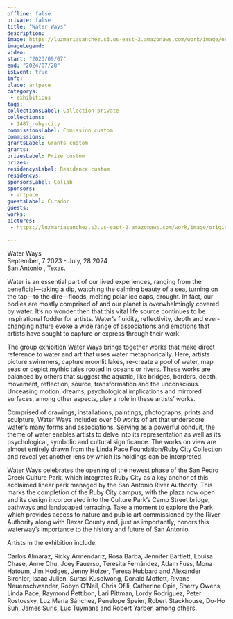 ```yaml
---
offline: false
private: false
title: "Water Ways" 
description:
image: https://luzmariasanchez.s3.us-east-2.amazonaws.com/work/image/original/vlcsnap-2023-09-10-07h22m11s465.png
imageLegend: 
video: 
start: "2023/09/07"
end: "2024/07/28"
isEvent: true
info: 
place: artpace  
categorys:
 - exhibitions
tags:
collectionsLabel: Collection private
collections:
 - 2487_ruby-city
commissionsLabel: Comission custom
commissions:
grantsLabel: Grants custom
grants:
prizesLabel: Prize custom
prizes:
residencysLabel: Residence custom
residencys:
sponsorsLabel: Collab
sponsors:
 - artpace
guestsLabel: Curador
guests:
works:
pictures:
 - https://luzmariasanchez.s3.us-east-2.amazonaws.com/work/image/original/vlcsnap-2023-09-10-07h22m11s465.png

---
```


Water Ways \
September, 7 2023 - July, 28 2024 \
San Antonio , Texas.

Water is an essential part of our lived experiences, ranging from the beneficial—taking a dip, watching the calming beauty of a sea, turning on the tap—to the dire—floods, melting polar ice caps, drought. In fact, our bodies are mostly comprised of and our planet is overwhelmingly covered by water. It’s no wonder then that this vital life source continues to be inspirational fodder for artists. Water’s fluidity, reflectivity, depth and ever-changing nature evoke a wide range of associations and emotions that artists have sought to capture or express through their work.

The group exhibition Water Ways brings together works that make direct reference to water and art that uses water metaphorically. Here, artists picture swimmers, capture moonlit lakes, re-create a pool of water, map seas or depict mythic tales rooted in oceans or rivers. These works are balanced by others that suggest the aquatic, like bridges, borders, depth, movement, reflection, source, transformation and the unconscious. Unceasing motion, dreams, psychological implications and mirrored surfaces, among other aspects, play a role in these artists’ works.

Comprised of drawings, installations, paintings, photographs, prints and sculpture, Water Ways includes over 50 works of art that underscore water’s many forms and associations. Serving as a powerful conduit, the theme of water enables artists to delve into its representation as well as its psychological, symbolic and cultural significance. The works on view are almost entirely drawn from the Linda Pace Foundation/Ruby City Collection and reveal yet another lens by which its holdings can be interpreted.

Water Ways celebrates the opening of the newest phase of the San Pedro Creek Culture Park, which integrates Ruby City as a key anchor of this acclaimed linear park managed by the San Antonio River Authority. This marks the completion of the Ruby City campus, with the plaza now open and its design incorporated into the Culture Park’s Camp Street bridge, pathways and landscaped terracing. Take a moment to explore the Park which provides access to nature and public art commissioned by the River Authority along with Bexar County and, just as importantly, honors this waterway’s importance to the history and future of San Antonio.

Artists in the exhibition include:

Carlos Almaraz, Ricky Armendariz, Rosa Barba, Jennifer Bartlett, Louisa Chase, Anne Chu, Joey Fauerso, Teresita Fernández, Adam Fuss, Mona Hatoum, Jim Hodges, Jenny Holzer, Teresa Hubbard and Alexander Birchler, Isaac Julien, Surasi Kusolwong, Donald Moffett, Rivane Neuenschwander, Robyn O’Neil, Chris Ofili, Catherine Opie, Sherry Owens, Linda Pace, Raymond Pettibon, Lari Pittman, Lordy Rodriguez, Peter Rostovsky, Luz María Sánchez, Penelope Speier, Robert Stackhouse, Do-Ho Suh, James Surls, Luc Tuymans and Robert Yarber, among others.

